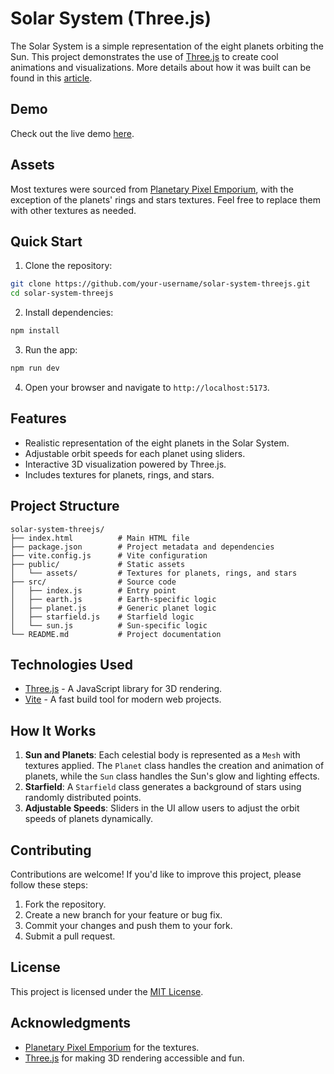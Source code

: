 # Solar System (Three.js)

The Solar System is a simple representation of the eight planets orbiting the Sun. This project demonstrates the use of [Three.js](https://threejs.org/) to create cool animations and visualizations. More details about how it was built can be found in this [article](https://dev.to/cookiemonsterdev/solar-system-with-threejs-3fe0).

## Demo

Check out the live demo [here](https://your-live-demo-link.com).

## Assets

Most textures were sourced from [Planetary Pixel Emporium](https://planetpixelemporium.com/index.php), with the exception of the planets' rings and stars textures. Feel free to replace them with other textures as needed.

## Quick Start

1. Clone the repository:

```sh
git clone https://github.com/your-username/solar-system-threejs.git
cd solar-system-threejs
```

2. Install dependencies:

```sh
npm install
```

3. Run the app:

```sh
npm run dev
```

4. Open your browser and navigate to `http://localhost:5173`.

## Features

- Realistic representation of the eight planets in the Solar System.
- Adjustable orbit speeds for each planet using sliders.
- Interactive 3D visualization powered by Three.js.
- Includes textures for planets, rings, and stars.

## Project Structure

```
solar-system-threejs/
├── index.html          # Main HTML file
├── package.json        # Project metadata and dependencies
├── vite.config.js      # Vite configuration
├── public/             # Static assets
│   └── assets/         # Textures for planets, rings, and stars
├── src/                # Source code
│   ├── index.js        # Entry point
│   ├── earth.js        # Earth-specific logic
│   ├── planet.js       # Generic planet logic
│   ├── starfield.js    # Starfield logic
│   └── sun.js          # Sun-specific logic
└── README.md           # Project documentation
```

## Technologies Used

- [Three.js](https://threejs.org/) - A JavaScript library for 3D rendering.
- [Vite](https://vitejs.dev/) - A fast build tool for modern web projects.

## How It Works

1. **Sun and Planets**: Each celestial body is represented as a `Mesh` with textures applied. The `Planet` class handles the creation and animation of planets, while the `Sun` class handles the Sun's glow and lighting effects.
2. **Starfield**: A `Starfield` class generates a background of stars using randomly distributed points.
3. **Adjustable Speeds**: Sliders in the UI allow users to adjust the orbit speeds of planets dynamically.

## Contributing

Contributions are welcome! If you'd like to improve this project, please follow these steps:

1. Fork the repository.
2. Create a new branch for your feature or bug fix.
3. Commit your changes and push them to your fork.
4. Submit a pull request.

## License

This project is licensed under the [MIT License](LICENSE).

## Acknowledgments

- [Planetary Pixel Emporium](https://planetpixelemporium.com/index.php) for the textures.
- [Three.js](https://threejs.org/) for making 3D rendering accessible and fun.
